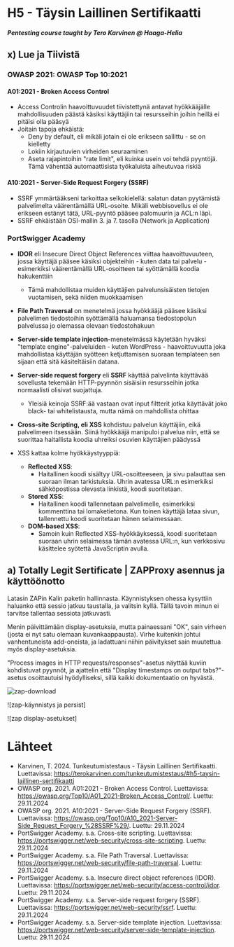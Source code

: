 # H5 - Täysin Laillinen Sertifikaatti
##### Pentesting course taught by Tero Karvinen @ Haaga-Helia

## x) Lue ja Tiivistä

### OWASP 2021: OWASP Top 10:2021

#### A01:2021 - Broken Access Control
- Access Controlin haavoittuvuudet tiivistettynä antavat hyökkääjälle mahdollisuuden päästä käsiksi käyttäjiin tai resursseihin joihin heillä ei pitäisi olla pääsyä
- Joitain tapoja ehkäistä:
  - Deny by default, eli mikäli jotain ei ole erikseen sallittu - se on kielletty
  - Lokiin kirjautuvien virheiden seuraaminen
  - Aseta rajapintoihin "rate limit", eli kuinka usein voi tehdä pyyntöjä. Tämä vähentää automaattisista työkaluista aiheutuvaa riskiä
 
 #### A10:2021 - Server-Side Request Forgery (SSRF)
 - SSRF ymmärtääkseni tarkoittaa selkokielellä: salatun datan pyytämistä palvelimelta väärentämällä URL-osoite. Mikäli webbisovellus ei ole erikseen estänyt tätä, URL-pyyntö pääsee palomuurin ja ACL:n läpi.
 - SSRF ehkäistään OSI-mallin 3. ja 7. tasolla (Network ja Application)

### PortSwigger Academy
- **IDOR** eli Insecure Direct Object References viittaa haavoittuvuuteen, jossa käyttäjä pääsee käsiksi objekteihin - kuten data tai palvelu - esimerkiksi väärentämällä URL-osoitteen tai syöttämällä koodia hakukenttiin
  - Tämä mahdollistaa muiden käyttäjien palvelunsisäisten tietojen vuotamisen, sekä niiden muokkaamisen
 
- **File Path Traversal** on menetelmä jossa hyökkääjä pääsee käsiksi palvelimen tiedostoihin syöttämällä haluamansa tiedostopolun palvelussa jo olemassa olevaan tiedostohakuun

- **Server-side template injection**-menetelmässä käytetään hyväksi "template engine"-palveluiden - kuten WordPress - haavoittuvuutta joka mahdollistaa käyttäjän syötteen ketjuttamisen suoraan templateen sen sijaan että sitä käsiteltäisiin datana.

- **Server-side request forgery** eli **SSRF** käyttää palvelinta käyttävää sovellusta tekemään HTTP-pyynnön sisäisiin resursseihin jotka normaalisti olisivat suojattuja.
  - Yleisiä keinoja SSRF:ää vastaan ovat input filtterit jotka käyttävät joko black- tai whitelistausta, mutta nämä on mahdollista ohittaa

- **Cross-site Scripting, eli XSS** kohdistuu palvelun käyttäjiin, eikä palvelimeen itsessään. Siinä hyökkääjä manipuloi palvelua niin, että se suorittaa haitallista koodia uhreiksi osuvien käyttäjien päädyssä
- XSS kattaa kolme hyökkäystyyppiä:
  - **Reflected XSS**:
    - Haitallinen koodi sisältyy URL-osoitteeseen, ja sivu palauttaa sen suoraan ilman tarkistuksia. Uhrin avatessa URL:n esimerkiksi sähköpostissa olevasta linkistä, koodi suoritetaan.
  - **Stored XSS**:
    - Haitallinen koodi tallennetaan palvelimelle, esimerkiksi kommenttina tai lomaketietona. Kun toinen käyttäjä lataa sivun, tallennettu koodi suoritetaan hänen selaimessaan.
  - **DOM-based XSS**:
    - Samoin kuin Reflected XSS-hyökkäyksessä, koodi suoritetaan suoraan uhrin selaimessa tämän avatessa URL:n, kun verkkosivu käsittelee syötettä JavaScriptin avulla.

## a) Totally Legit Sertificate | ZAPProxy asennus ja käyttöönotto

Latasin ZAPin Kalin paketin hallinnasta. Käynnistyksen ohessa kysyttiin haluanko että sessio jatkuu taustalla, ja valitsin kyllä. Tällä tavoin minun ei tarvitse tallentaa sessiota jatkuvasti.

Menin päivittämään display-asetuksia, mutta painaessani "OK", sain virheen (josta ei nyt satu olemaan kuvankaappausta). Virhe kuitenkin johtui vanhentuneista add-oneista, ja ladattuani niihin päivitykset sain muutettua myös display-asetuksia.

"Process images in HTTP requests/responses"-asetus näyttää kuviin kohdistuvat pyynnöt, ja ajattelin että "Display timestamps on output tabs?"-asetus osoittautuisi hyödylliseksi, sillä kaikki dokumentaatio on hyvästä.

![zap-download]()

![zap-käynnistys ja persist]

![zap display-asetukset]

# Lähteet
- Karvinen, T. 2024. Tunkeutumistestaus - Täysin Laillinen Sertifikaatti. Luettavissa: https://terokarvinen.com/tunkeutumistestaus/#h5-taysin-laillinen-sertifikaatti
- OWASP org. 2021. A01:2021 - Broken Access Control. Luettavissa: https://owasp.org/Top10/A01_2021-Broken_Access_Control/. Luettu: 29.11.2024
- OWASP org. 2021. A10:2021 - Server-Side Request Forgery (SSRF). Luettavissa: https://owasp.org/Top10/A10_2021-Server-Side_Request_Forgery_%28SSRF%29/. Luettu: 29.11.2024
- PortSwigger Academy. s.a. Cross-site scripting. Luettavissa: https://portswigger.net/web-security/cross-site-scripting. Luettu: 29.11.2024
- PortSwigger Academy. s.a. File Path Traversal. Luettavissa: https://portswigger.net/web-security/file-path-traversal. Luettu: 29.11.2024
- PortSwigger Academy. s.a. Insecure direct object references (IDOR). Luettavissa: https://portswigger.net/web-security/access-control/idor. Luettu: 29.11.2024
- PortSwigger Academy. s.a. Server-side request forgery (SSRF). Luettavissa: https://portswigger.net/web-security/ssrf. Luettu: 29.11.2024
- PortSwigger Academy. s.a. Server-side template injection. Luettavissa: https://portswigger.net/web-security/server-side-template-injection. Luettu: 29.11.2024

